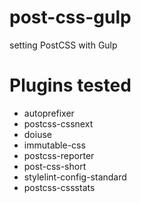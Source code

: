# post-css-gulp
setting PostCSS with Gulp

# Plugins tested
- autoprefixer
- postcss-cssnext
- doiuse
- immutable-css
- postcss-reporter
- post-css-short
- stylelint-config-standard
- postcss-cssstats
